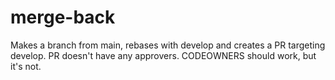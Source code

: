 # merge-back

Makes a branch from main, rebases with develop and creates a PR targeting develop. PR doesn't have any approvers. CODEOWNERS should work, but it's not.
